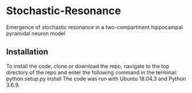 # Stochastic-Resonance
Emergence of stochastic resonance in a two-compartment hippocampal pyramidal neuron model
## Installation
To install the code, clone or download the repo, navigate to the top directory of the repo and enter the following command in the terminal: python setup.py install
The code was run with Ubuntu 18.04.3 and Python 3.6.9.
